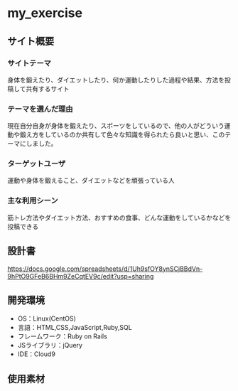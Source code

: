 # my_exercise

## サイト概要
### サイトテーマ
身体を鍛えたり、ダイエットしたり、何か運動したりした過程や結果、方法を投稿して共有するサイト

### テーマを選んだ理由
現在自分自身が身体を鍛えたり、スポーツをしているので、他の人がどういう運動や鍛え方をしているのか共有して色々な知識を得られたら良いと思い、このテーマにしました。

### ターゲットユーザ
運動や身体を鍛えること、ダイエットなどを頑張っている人

### 主な利用シーン
筋トレ方法やダイエット方法、おすすめの食事、どんな運動をしているかなどを投稿できる

## 設計書
https://docs.google.com/spreadsheets/d/1Uh9sfOY8ynSCjBBdVn-9hPtO9GFeB6BHm9ZeCqtEV9c/edit?usp=sharing

## 開発環境
- OS：Linux(CentOS)
- 言語：HTML,CSS,JavaScript,Ruby,SQL
- フレームワーク：Ruby on Rails
- JSライブラリ：jQuery
- IDE：Cloud9

## 使用素材
